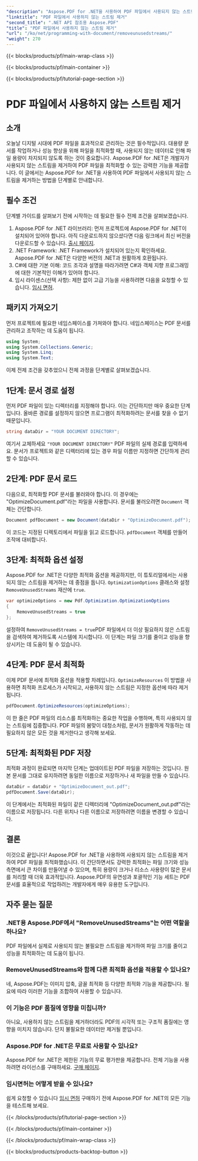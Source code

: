 ```yaml
---
"description": "Aspose.PDF for .NET을 사용하여 PDF 파일에서 사용되지 않는 스트림을 제거하고 파일 크기와 성능을 최적화하는 방법을 알아보세요."
"linktitle": "PDF 파일에서 사용하지 않는 스트림 제거"
"second_title": ".NET API 참조용 Aspose.PDF"
"title": "PDF 파일에서 사용하지 않는 스트림 제거"
"url": "/ko/net/programming-with-document/removeunusedstreams/"
"weight": 270
---
```


{{< blocks/products/pf/main-wrap-class >}}

{{< blocks/products/pf/main-container >}}

{{< blocks/products/pf/tutorial-page-section >}}

# PDF 파일에서 사용하지 않는 스트림 제거

## 소개

오늘날 디지털 시대에 PDF 파일을 효과적으로 관리하는 것은 필수적입니다. 대용량 문서를 작업하거나 성능 향상을 위해 파일을 최적화할 때, 사용되지 않는 데이터로 인해 파일 용량이 차지되지 않도록 하는 것이 중요합니다. Aspose.PDF for .NET은 개발자가 사용되지 않는 스트림을 제거하여 PDF 파일을 최적화할 수 있는 강력한 기능을 제공합니다. 이 글에서는 Aspose.PDF for .NET을 사용하여 PDF 파일에서 사용되지 않는 스트림을 제거하는 방법을 단계별로 안내합니다.

## 필수 조건

단계별 가이드를 살펴보기 전에 시작하는 데 필요한 필수 전제 조건을 살펴보겠습니다.

1. Aspose.PDF for .NET 라이브러리: 먼저 프로젝트에 Aspose.PDF for .NET이 설치되어 있어야 합니다. 아직 다운로드하지 않으셨다면 다음 링크에서 최신 버전을 다운로드할 수 있습니다. [출시 페이지](https://releases.aspose.com/pdf/net/).
2. .NET Framework: .NET Framework가 설치되어 있는지 확인하세요. Aspose.PDF for .NET은 다양한 버전의 .NET과 원활하게 호환됩니다.
3. C#에 대한 기본 이해: 코드 조각과 설명을 따라가려면 C#과 객체 지향 프로그래밍에 대한 기본적인 이해가 있어야 합니다.
4. 임시 라이센스(선택 사항): 제한 없이 고급 기능을 사용하려면 다음을 요청할 수 있습니다. [임시 면허](https://purchase.aspose.com/temporary-license/).


## 패키지 가져오기

먼저 프로젝트에 필요한 네임스페이스를 가져와야 합니다. 네임스페이스는 PDF 문서를 관리하고 조작하는 데 도움이 됩니다.

```csharp
using System;
using System.Collections.Generic;
using System.Linq;
using System.Text;
```

이제 전제 조건을 갖추었으니 전체 과정을 단계별로 살펴보겠습니다.

## 1단계: 문서 경로 설정

먼저 PDF 파일이 있는 디렉터리를 지정해야 합니다. 이는 간단하지만 매우 중요한 단계입니다. 올바른 경로를 설정하지 않으면 프로그램이 최적화하려는 문서를 찾을 수 없기 때문입니다.

```csharp
string dataDir = "YOUR DOCUMENT DIRECTORY";
```

여기서 교체하세요 `"YOUR DOCUMENT DIRECTORY"` PDF 파일의 실제 경로를 입력하세요. 문서가 프로젝트와 같은 디렉터리에 있는 경우 파일 이름만 지정하면 간단하게 관리할 수 있습니다.

## 2단계: PDF 문서 로드

다음으로, 최적화할 PDF 문서를 불러와야 합니다. 이 경우에는 "OptimizeDocument.pdf"라는 파일을 사용합니다. 문서를 불러오려면 `Document` 객체는 간단합니다.

```csharp
Document pdfDocument = new Document(dataDir + "OptimizeDocument.pdf");
```

이 코드는 지정된 디렉토리에서 파일을 읽고 로드합니다. `pdfDocument` 객체를 만들어 조작에 대비합니다.

## 3단계: 최적화 옵션 설정

Aspose.PDF for .NET은 다양한 최적화 옵션을 제공하지만, 이 튜토리얼에서는 사용되지 않는 스트림을 제거하는 데 중점을 둡니다. `OptimizationOptions` 클래스와 설정 `RemoveUnusedStreams` 재산에 `true`.

```csharp
var optimizeOptions = new Pdf.Optimization.OptimizationOptions
{
    RemoveUnusedStreams = true
};
```

설정하여 `RemoveUnusedStreams = true`PDF 파일에서 더 이상 필요하지 않은 스트림을 검색하여 제거하도록 시스템에 지시합니다. 이 단계는 파일 크기를 줄이고 성능을 향상시키는 데 도움이 될 수 있습니다.

## 4단계: PDF 문서 최적화

이제 PDF 문서에 최적화 옵션을 적용할 차례입니다. `OptimizeResources` 이 방법을 사용하면 최적화 프로세스가 시작되고, 사용하지 않는 스트림은 지정한 옵션에 따라 제거됩니다.

```csharp
pdfDocument.OptimizeResources(optimizeOptions);
```

이 한 줄은 PDF 파일의 리소스를 최적화하는 중요한 작업을 수행하며, 특히 사용되지 않는 스트림에 집중합니다. PDF 파일의 봄맞이 대청소처럼, 문서가 원활하게 작동하는 데 필요하지 않은 모든 것을 제거한다고 생각해 보세요.

## 5단계: 최적화된 PDF 저장

최적화 과정이 완료되면 마지막 단계는 업데이트된 PDF 파일을 저장하는 것입니다. 원본 문서를 그대로 유지하려면 동일한 이름으로 저장하거나 새 파일을 만들 수 있습니다.

```csharp
dataDir = dataDir + "OptimizeDocument_out.pdf";
pdfDocument.Save(dataDir);
```

이 단계에서는 최적화된 파일이 같은 디렉터리에 "OptimizeDocument_out.pdf"라는 이름으로 저장됩니다. 다른 위치나 다른 이름으로 저장하려면 이름을 변경할 수 있습니다.

## 결론

이것으로 끝입니다! Aspose.PDF for .NET을 사용하여 사용되지 않는 스트림을 제거하여 PDF 파일을 최적화했습니다. 이 간단하면서도 강력한 최적화는 파일 크기와 성능 측면에서 큰 차이를 만들어낼 수 있으며, 특히 용량이 크거나 리소스 사용량이 많은 문서를 처리할 때 더욱 효과적입니다. Aspose.PDF의 유연성과 포괄적인 기능 세트는 PDF 문서를 효율적으로 작업하려는 개발자에게 매우 유용한 도구입니다.

## 자주 묻는 질문

### .NET용 Aspose.PDF에서 "RemoveUnusedStreams"는 어떤 역할을 하나요?
PDF 파일에서 실제로 사용되지 않는 불필요한 스트림을 제거하여 파일 크기를 줄이고 성능을 최적화하는 데 도움이 됩니다.

### RemoveUnusedStreams와 함께 다른 최적화 옵션을 적용할 수 있나요?
네, Aspose.PDF는 이미지 압축, 글꼴 최적화 등 다양한 최적화 기능을 제공합니다. 필요에 따라 이러한 기능을 조합하여 사용할 수 있습니다.

### 이 기능은 PDF 품질에 영향을 미칩니까?
아니요, 사용하지 않는 스트림을 제거하더라도 PDF의 시각적 또는 구조적 품질에는 영향을 미치지 않습니다. 단지 불필요한 데이터만 제거될 뿐입니다.

### Aspose.PDF for .NET은 무료로 사용할 수 있나요?
Aspose.PDF for .NET은 제한된 기능의 무료 평가판을 제공합니다. 전체 기능을 사용하려면 라이선스를 구매하세요. [구매 페이지](https://purchase.aspose.com/buy).

### 임시면허는 어떻게 받을 수 있나요?
쉽게 요청할 수 있습니다 [임시 면허](https://purchase.aspose.com/temporary-license/) 구매하기 전에 Aspose.PDF for .NET의 모든 기능을 테스트해 보세요.

{{< /blocks/products/pf/tutorial-page-section >}}

{{< /blocks/products/pf/main-container >}}

{{< /blocks/products/pf/main-wrap-class >}}

{{< blocks/products/products-backtop-button >}}